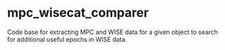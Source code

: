# mpc_wisecat_comparer 

Code base for extracting MPC and WISE data for a given object to search for additional useful epochs in WISE data.
